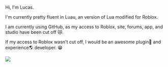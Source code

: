Hi, I'm Lucas.

I'm currently pretty fluent in Luau, an version of Lua modified for Roblox.

I am currently using GitHub, as my access to Roblox, site, forums, app, and studio have been cut off 😿.

If my access to Roblox wasn't cut off, I would be an awesome plugin🧩 and experience🌎 developer. 😁

![](https://www.roblox.com/headshot-thumbnail/image?userId=909354278&width=150&height=150&format=png)

<!---
Hidden text?
--->
